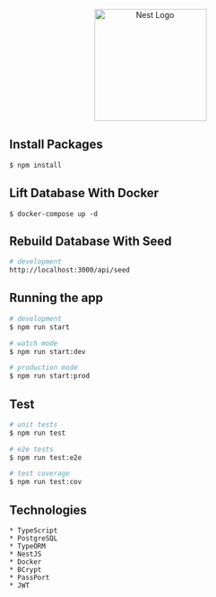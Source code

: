 <p align="center">
  <a href="http://nestjs.com/" target="blank"><img src="https://nestjs.com/img/logo-small.svg" width="200" alt="Nest Logo" /></a>
</p>


## Install Packages

```bash
$ npm install
```

## Lift Database With Docker
```
$ docker-compose up -d
```

## Rebuild Database With Seed
```bash
# development
http://localhost:3000/api/seed
```

## Running the app

```bash
# development
$ npm run start

# watch mode
$ npm run start:dev

# production mode
$ npm run start:prod
```

## Test

```bash
# unit tests
$ npm run test

# e2e tests
$ npm run test:e2e

# test coverage
$ npm run test:cov
```

## Technologies
```
* TypeScript
* PostgreSQL
* TypeORM
* NestJS
* Docker
* BCrypt
* PassPort
* JWT
```
